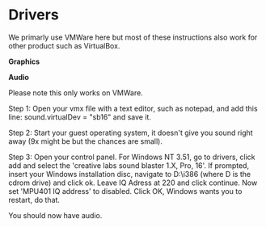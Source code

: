 # **Drivers**

We primarly use VMWare here but most of these instructions also work for other product such as VirtualBox.

**Graphics**


**Audio**

Please note this only works on VMWare.

Step 1: Open your vmx file with a text editor, such as notepad, and add this line: sound.virtualDev = "sb16" and save it.

Step 2: Start your guest operating system, it doesn't give you sound right away (9x might be but the chances are small).

Step 3: Open your control panel. For Windows NT 3.51, go to drivers, click add and select the 'creative labs sound blaster 1.X, Pro, 16'. If prompted, insert your Windows installation disc, navigate to D:\i386 (where D is the cdrom drive) and click ok. Leave IQ Adress at 220 and click continue. Now set 'MPU401 IQ address' to disabled. Click OK, Windows wants you to restart, do that. 

You should now have audio.


